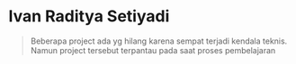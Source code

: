 # Ivan Raditya Setiyadi 

>Beberapa project ada yg hilang karena sempat terjadi kendala teknis. Namun project tersebut terpantau pada saat proses pembelajaran

